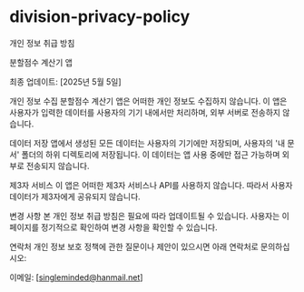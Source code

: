 # division-privacy-policy

개인 정보 취급 방침

분할점수 계산기 앱

최종 업데이트: [2025년 5월 5일]

개인 정보 수집
분할점수 계산기 앱은 어떠한 개인 정보도 수집하지 않습니다. 이 앱은 사용자가 입력한 데이터를 사용자의 기기 내에서만 처리하며, 외부 서버로 전송하지 않습니다.

데이터 저장
앱에서 생성된 모든 데이터는 사용자의 기기에만 저장되며, 사용자의 '내 문서' 폴더의 하위 디렉토리에 저장됩니다. 이 데이터는 앱 사용 중에만 접근 가능하며 외부로 전송되지 않습니다.

제3자 서비스
이 앱은 어떠한 제3자 서비스나 API를 사용하지 않습니다. 따라서 사용자 데이터가 제3자에게 공유되지 않습니다.

변경 사항
본 개인 정보 취급 방침은 필요에 따라 업데이트될 수 있습니다. 사용자는 이 페이지를 정기적으로 확인하여 변경 사항을 확인할 수 있습니다.

연락처
개인 정보 보호 정책에 관한 질문이나 제안이 있으시면 아래 연락처로 문의하십시오:

이메일: [singleminded@hanmail.net]
